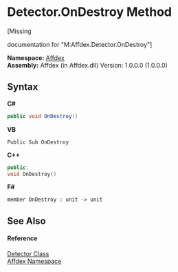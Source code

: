 # Detector.OnDestroy Method 
 

\[Missing <summary> documentation for "M:Affdex.Detector.OnDestroy"\]

**Namespace:**&nbsp;<a href="b8038333-b12e-8ea1-a2ce-74c8d611fa89">Affdex</a><br />**Assembly:**&nbsp;Affdex (in Affdex.dll) Version: 1.0.0.0 (1.0.0.0)

## Syntax

**C#**<br />
``` C#
public void OnDestroy()
```

**VB**<br />
``` VB
Public Sub OnDestroy
```

**C++**<br />
``` C++
public:
void OnDestroy()
```

**F#**<br />
``` F#
member OnDestroy : unit -> unit 

```


## See Also


#### Reference
<a href="e77adb8c-90bf-d7f1-5c6c-2f3c419b5c61">Detector Class</a><br /><a href="b8038333-b12e-8ea1-a2ce-74c8d611fa89">Affdex Namespace</a><br />